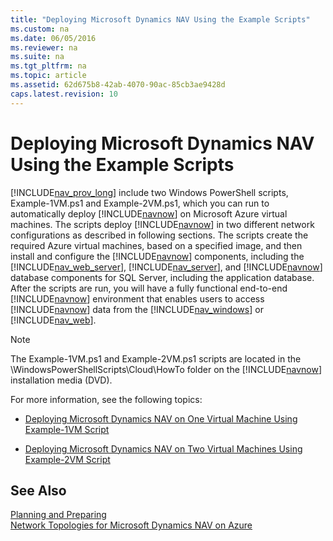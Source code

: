 ```yaml
---
title: "Deploying Microsoft Dynamics NAV Using the Example Scripts"
ms.custom: na
ms.date: 06/05/2016
ms.reviewer: na
ms.suite: na
ms.tgt_pltfrm: na
ms.topic: article
ms.assetid: 62d675b8-42ab-4070-90ac-85cb3ae9428d
caps.latest.revision: 10
---
```

# Deploying Microsoft Dynamics NAV Using the Example Scripts
[!INCLUDE[nav_prov_long](../dynamics-nav/includes/nav_prov_long_md.md)] include two Windows PowerShell scripts, Example\-1VM.ps1 and Example\-2VM.ps1, which you can run to automatically deploy [!INCLUDE[navnow](../dynamics-nav/includes/navnow_md.md)] on Microsoft Azure virtual machines. The scripts deploy [!INCLUDE[navnow](../dynamics-nav/includes/navnow_md.md)] in two different network configurations as described in following sections. The scripts create the required Azure virtual machines, based on a specified image, and then install and configure the [!INCLUDE[navnow](../dynamics-nav/includes/navnow_md.md)] components, including the [!INCLUDE[nav_web_server](../dynamics-nav/includes/nav_web_server_md.md)], [!INCLUDE[nav_server](../dynamics-nav/includes/nav_server_md.md)], and [!INCLUDE[navnow](../dynamics-nav/includes/navnow_md.md)] database components for SQL Server, including the application database. After the scripts are run, you will have a fully functional end\-to\-end [!INCLUDE[navnow](../dynamics-nav/includes/navnow_md.md)] environment that enables users to access [!INCLUDE[navnow](../dynamics-nav/includes/navnow_md.md)] data from the [!INCLUDE[nav_windows](../dynamics-nav/includes/nav_windows_md.md)] or [!INCLUDE[nav_web](../dynamics-nav/includes/nav_web_md.md)].  
  
> [!NOTE]  
>  The Example\-1VM.ps1 and Example\-2VM.ps1 scripts are located in the \\WindowsPowerShellScripts\\Cloud\\HowTo folder on the [!INCLUDE[navnow](../dynamics-nav/includes/navnow_md.md)] installation media \(DVD\).  
  
 For more information, see the following topics:  
  
-   [Deploying Microsoft Dynamics NAV on One Virtual Machine Using Example\-1VM Script](../dynamics-nav/Deploying-Microsoft-Dynamics-NAV-on-One-Virtual-Machine-Using-Example-1VM-Script.md)  
  
-   [Deploying Microsoft Dynamics NAV on Two Virtual Machines Using Example\-2VM Script](../dynamics-nav/Deploying-Microsoft-Dynamics-NAV-on-Two-Virtual-Machines-Using-Example-2VM-Script.md)  
  
## See Also  
 [Planning and Preparing](../dynamics-nav/Planning-and-Preparing.md)   
 [Network Topologies for Microsoft Dynamics NAV on Azure](../dynamics-nav/Network-Topologies-for-Microsoft-Dynamics-NAV-on-Azure.md)